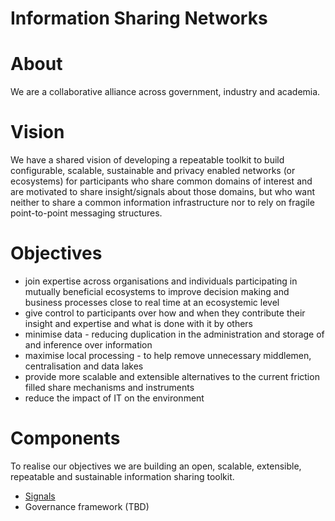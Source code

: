 # Information Sharing Networks

# About

We are a collaborative alliance across government, industry and academia.

# Vision

We have a shared vision of developing a repeatable toolkit to build configurable, scalable, sustainable and privacy enabled networks (or ecosystems) for participants who share common domains of interest and are motivated to share insight/signals about those domains, but who want neither to share a common information infrastructure nor to rely on fragile point-to-point messaging structures.

# Objectives

- join expertise across organisations and individuals participating in mutually beneficial ecosystems to improve decision making and business processes close to real time at an ecosystemic level
- give control to participants over how and when they contribute their insight and expertise and what is done with it by others
- minimise data - reducing duplication in the administration and storage of and inference over information
- maximise local processing - to help remove unnecessary middlemen, centralisation and data lakes
- provide more scalable and extensible alternatives to the current friction filled share mechanisms and instruments
- reduce the impact of IT on the environment

# Components

To realise our objectives we are building an open, scalable, extensible, repeatable and sustainable information sharing toolkit.

- [Signals](https://github.com/information-sharing-networks/signals)
- Governance framework (TBD)
